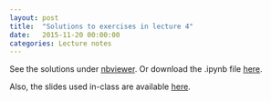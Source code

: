 ```yaml
---
layout: post
title:  "Solutions to exercises in lecture 4"
date:   2015-11-20 00:00:00
categories: Lecture notes
---
```


See the solutions under [nbviewer](http://nbviewer.ipython.org/github/ggorman/Introduction-to-programming-for-geoscientists/blob/master/notebook/Lecture-4-Introduction-to-programming-for-geoscientists-Solutions.ipynb). Or download the .ipynb file [here](http://raw.githubusercontent.com/ggorman/Introduction-to-programming-for-geoscientists/master/notebook/Lecture-4-Introduction-to-programming-for-geoscientists-Solutions.ipynb).

Also, the slides used in-class are available [here](https://github.com/ggorman/Introduction-to-programming-for-geoscientists/blob/gh-pages/files/lecture_4/lecture_4.pdf).
